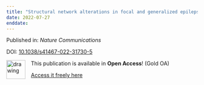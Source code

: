 ```yaml
---
title: "Structural network alterations in focal and generalized epilepsy assessed in a worldwide ENIGMA study follow axes of epilepsy risk gene expression"
date: 2022-07-27
enddate:
---
```


Published in: *Nature Communications*

DOI: [10.1038/s41467-022-31730-5](https://doi.org/10.1038/s41467-022-31730-5)

<img src="https://upload.wikimedia.org/wikipedia/commons/thumb/7/77/Open_Access_logo_PLoS_transparent.svg/800px-Open_Access_logo_PLoS_transparent.svg.png" alt="drawing" width="50" align="left"/> &nbsp;&nbsp;&nbsp;This publication is available in **Open Access**! (Gold OA)

&nbsp;&nbsp;&nbsp;<a href="https://www.nature.com/articles/s41467-022-31730-5.pdf">Access it freely here</a>

